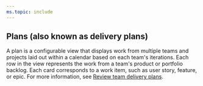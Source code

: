 ```yaml
---
ms.topic: include
---
```



## Plans (also known as delivery plans) 
 
A plan is a configurable view that displays work from multiple teams and projects laid out within a calendar based on each team's iterations. Each row in the view represents the work from a team's product or portfolio backlog. Each card corresponds to a work item, such as user story, feature, or epic. For more information, see [Review team delivery plans](../../boards/plans/review-team-plans.md).